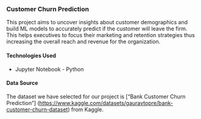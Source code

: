 ### Customer Churn Prediction

This project aims to uncover insights about customer demographics and build ML models to accurately predict if the customer will leave the firm. This helps executives to focus their 
marketing and retention strategies thus increasing the overall reach and revenue for the organization.

#### Technologies Used

  * Jupyter Notebook - Python

#### Data Source

The dataset we have selected for our project is [“Bank Customer Churn Prediction”] (https://www.kaggle.com/datasets/gauravtopre/bank-customer-churn-dataset) from Kaggle.




